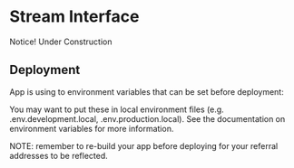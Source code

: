# Stream Interface
Notice! Under Construction

## Deployment

App is using to environment variables that can be set before deployment:

You may want to put these in local environment files (e.g. .env.development.local, .env.production.local). See the documentation on environment variables for more information.

NOTE: remember to re-build your app before deploying for your referral addresses to be reflected.
